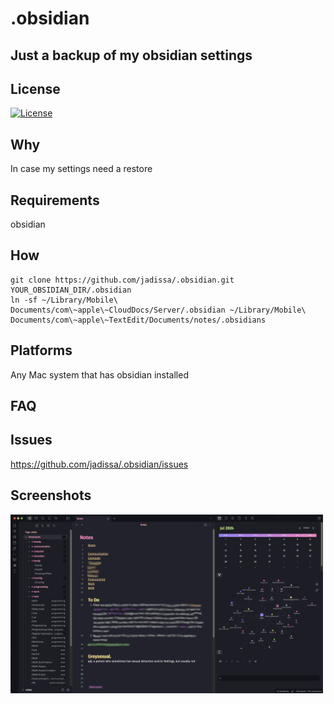 # .obsidian
## Just a backup of my obsidian settings

## License
[![License](https://img.shields.io/badge/license-GPL-blue)](LICENSE)

## Why
In case my settings need a restore

## Requirements
obsidian

## How
```
git clone https://github.com/jadissa/.obsidian.git YOUR_OBSIDIAN_DIR/.obsidian
ln -sf ~/Library/Mobile\ Documents/com\~apple\~CloudDocs/Server/.obsidian ~/Library/Mobile\ Documents/com\~apple\~TextEdit/Documents/notes/.obsidians
```


## Platforms
Any Mac system that has obsidian installed

## FAQ

## Issues
https://github.com/jadissa/.obsidian/issues

## Screenshots
<p float="center">
  <img src="obsidian.png" width="500" />
</p>